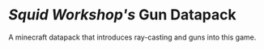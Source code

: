 # _Squid Workshop's_ Gun Datapack
 A minecraft datapack that introduces ray-casting and guns into this game.


